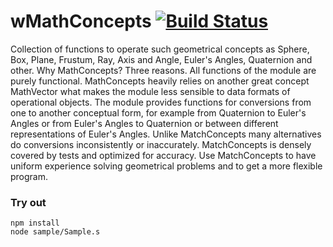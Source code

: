 
# wMathConcepts [![Build Status](https://travis-ci.org/Wandalen/wMathConcepts.svg?branch=master)](https://travis-ci.org/Wandalen/wMathConcepts)

Collection of functions to operate such geometrical concepts as Sphere, Box, Plane, Frustum, Ray, Axis and Angle, Euler's Angles, Quaternion and other. Why MathConcepts? Three reasons. All functions of the module are purely functional. MathConcepts heavily relies on another great concept MathVector what makes the module less sensible to data formats of operational objects. The module provides functions for conversions from one to another conceptual form, for example from Quaternion to Euler's Angles or from Euler's Angles to Quaternion or between different representations of Euler's Angles. Unlike MatchConcepts many alternatives do conversions inconsistently or inaccurately. MatchConcepts is densely covered by tests and optimized for accuracy. Use MatchConcepts to have uniform experience solving geometrical problems and to get a more flexible program.

### Try out
```
npm install
node sample/Sample.s
```
















